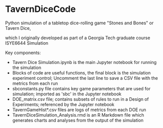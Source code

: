 # TavernDiceCode
 Python simulation of a tabletop dice-rolling game "Stones and Bones" or Tavern Dice, 

which I originally developed as part of a Georgia Tech graduate course ISYE6644 Simulation

Key components:
- Tavern Dice Simulation.ipynb is the main Jupyter notebook for running the simulation
- Blocks of code are useful functions, the final block is the simulation experiment control; 
  Uncomment the last line to save a CSV file with the metrics from each run
- sbconstants.py file contains key game parameters that are used for simulation; imported as 'sbc' in the Jupyter notebook
- DOE_matrix.csv file; contains subsets of rules to run in a Design of Experiments; referenced by the Jupyter notebook
- TavernGameHist*.csv files are logs of metrics from each DOE run
- TavernDiceSimulation_Analysis.rmd is an R Markdown file which generates charts and analyses from the output of the simulation
